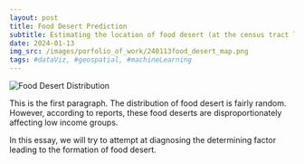 ```yaml
---
layout: post
title: Food Desert Prediction
subtitle: Estimating the location of food desert (at the census tract level) using social-demographic data
date: 2024-01-13
img_src: /images/porfolio_of_work/240113food_desert_map.png
tags: #dataViz, #geospatial, #machineLearning
---
```



![Food Desert Distribution](/images/porfolio_of_work/240113food_desert_map.png)

This is the first paragraph. The distribution of food desert is fairly random. However, according to reports, these food deserts are disproportionately affecting low income groups.

In this essay, we will try to attempt at diagnosing the determining factor leading to the formation of food desert.